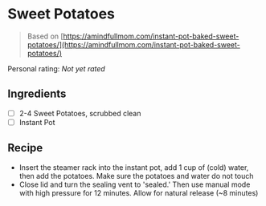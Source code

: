 <!-- Needs Manual Review -->

# Sweet Potatoes

> Based on [https://amindfullmom.com/instant-pot-baked-sweet-potatoes/](https://amindfullmom.com/instant-pot-baked-sweet-potatoes/)

<!-- rating=0; (User can specify rating on scale of 1-5) -->
<!-- AUTO-UserRating -->
Personal rating: *Not yet rated*
<!-- /AUTO-UserRating -->

<!-- name_image=None; (User can specify image name) -->
<!-- AUTO-Image -->
<!-- TODO: Capture image -->
<!-- /AUTO-Image -->

## Ingredients

* [ ] 2-4 Sweet Potatoes, scrubbed clean
* [ ] Instant Pot

## Recipe

* Insert the steamer rack into the instant pot, add 1 cup of (cold) water, then add the potatoes. Make sure the potatoes and water do not touch
* Close lid and turn the sealing vent to 'sealed.' Then use manual mode with high pressure for 12 minutes. Allow for natural release (~8 minutes)

